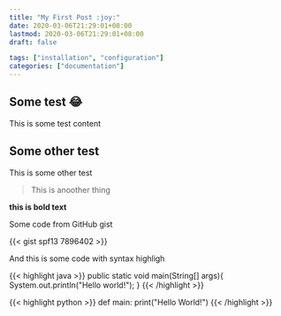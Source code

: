 ```yaml
---
title: "My First Post :joy:"
date: 2020-03-06T21:29:01+08:00
lastmod: 2020-03-06T21:29:01+08:00
draft: false

tags: ["installation", "configuration"]
categories: ["documentation"]
---
```



## Some test :joy:
This is some test content

## Some other test
This is some other test

> This is anoother thing

**this is bold text**

Some code from GitHub gist

{{< gist spf13 7896402 >}}

And this is some code with syntax highligh

{{< highlight java >}}
public static void main(String[] args){
   System.out.println("Hello world!");
}
{{< /highlight >}}

{{< highlight python >}}
def main:
   print("Hello World!")
{{< /highlight >}}
